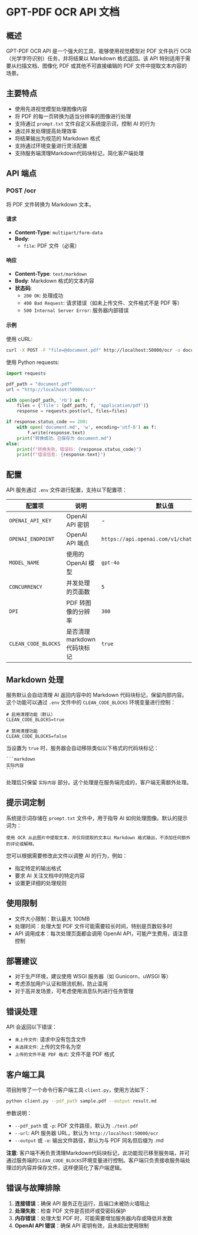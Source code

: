 # GPT-PDF OCR API 文档

## 概述

GPT-PDF OCR API 是一个强大的工具，能够使用视觉模型对 PDF 文件执行 OCR（光学字符识别）任务，并将结果以 Markdown 格式返回。该 API 特别适用于需要从扫描文档、图像化 PDF 或其他不可直接编辑的 PDF 文件中提取文本内容的场景。

## 主要特点

- 使用先进视觉模型处理图像内容
- 将 PDF 的每一页转换为适当分辨率的图像进行处理
- 支持通过 `prompt.txt` 文件自定义系统提示词，控制 AI 的行为
- 通过并发处理提高处理效率
- 将结果输出为规范的 Markdown 格式
- 支持通过环境变量进行灵活配置
- 支持服务端清理Markdown代码块标记，简化客户端处理

## API 端点

### POST /ocr

将 PDF 文件转换为 Markdown 文本。

#### 请求

- **Content-Type**: `multipart/form-data`
- **Body**:
  - `file`: PDF 文件（必需）

#### 响应

- **Content-Type**: `text/markdown`
- **Body**: Markdown 格式的文本内容
- **状态码**:
  - `200 OK`: 处理成功
  - `400 Bad Request`: 请求错误（如未上传文件、文件格式不是 PDF 等）
  - `500 Internal Server Error`: 服务器内部错误

#### 示例

使用 cURL:

```bash
curl -X POST -F "file=@document.pdf" http://localhost:50000/ocr -o document.md
```

使用 Python requests:

```python
import requests

pdf_path = "document.pdf"
url = "http://localhost:50000/ocr"

with open(pdf_path, 'rb') as f:
    files = {'file': (pdf_path, f, 'application/pdf')}
    response = requests.post(url, files=files)

if response.status_code == 200:
    with open('document.md', 'w', encoding='utf-8') as f:
        f.write(response.text)
    print("转换成功，已保存为 document.md")
else:
    print(f"转换失败，错误码: {response.status_code}")
    print(f"错误信息: {response.text}")
```

## 配置

API 服务通过 `.env` 文件进行配置，支持以下配置项：

| 配置项 | 说明 | 默认值 |
|--------|------|--------|
| `OPENAI_API_KEY` | OpenAI API 密钥 | - |
| `OPENAI_ENDPOINT` | OpenAI API 端点 | `https://api.openai.com/v1/chat/completions` |
| `MODEL_NAME` | 使用的 OpenAI 模型 | `gpt-4o` |
| `CONCURRENCY` | 并发处理的页面数 | `5` |
| `DPI` | PDF 转图像的分辨率 | `300` |
| `CLEAN_CODE_BLOCKS` | 是否清理markdown代码块标记 | `true` |

## Markdown 处理

服务默认会自动清理 AI 返回内容中的 Markdown 代码块标记，保留内部内容。这个功能可以通过 `.env` 文件中的 `CLEAN_CODE_BLOCKS` 环境变量进行控制：

```
# 启用清理功能（默认）
CLEAN_CODE_BLOCKS=true

# 禁用清理功能
CLEAN_CODE_BLOCKS=false
```

当设置为 `true` 时，服务器会自动移除类似以下格式的代码块标记：

````
```markdown
实际内容
```
````

处理后只保留 `实际内容` 部分。这个处理是在服务端完成的，客户端无需额外处理。

## 提示词定制

系统提示词存储在 `prompt.txt` 文件中，用于指导 AI 如何处理图像。默认的提示词为：

```
使用 OCR 从此图片中提取文本，并仅将提取的文本以 Markdown 格式输出，不添加任何额外的评论或解释。
```

您可以根据需要修改此文件以调整 AI 的行为，例如：
- 指定特定的输出格式
- 要求 AI 关注文档中的特定内容
- 设置更详细的处理规则

## 使用限制

- 文件大小限制：默认最大 100MB
- 处理时间：处理大型 PDF 文件可能需要较长时间，特别是页数较多时
- API 调用成本：每次处理页面都会调用 OpenAI API，可能产生费用，请注意控制

## 部署建议

- 对于生产环境，建议使用 WSGI 服务器（如 Gunicorn、uWSGI 等）
- 考虑添加用户认证和限流机制，防止滥用
- 对于高并发场景，可考虑使用消息队列进行任务管理

## 错误处理

API 会返回以下错误：

- `未上传文件`: 请求中没有包含文件
- `未选择文件`: 上传的文件名为空
- `上传的文件不是 PDF 格式`: 文件不是 PDF 格式

## 客户端工具

项目附带了一个命令行客户端工具 `client.py`，使用方法如下：

```bash
python client.py --pdf_path sample.pdf --output result.md
```

参数说明：
- `--pdf_path` 或 `-p`: PDF 文件路径，默认为 `./test.pdf`
- `--url`: API 服务器 URL，默认为 `http://localhost:50000/ocr`
- `--output` 或 `-o`: 输出文件路径，默认为与 PDF 同名但后缀为 .md

**注意**: 客户端不再负责清理Markdown代码块标记，此功能现已移至服务端，并可通过服务端的`CLEAN_CODE_BLOCKS`环境变量进行控制。客户端只负责接收服务端处理过的内容并保存文件，这样便简化了客户端逻辑。

## 错误与故障排除

1. **连接错误**：确保 API 服务正在运行，且端口未被防火墙阻止
2. **处理失败**：检查 PDF 文件是否损坏或受密码保护
3. **内存错误**：处理大型 PDF 时，可能需要增加服务器内存或降低并发数
4. **OpenAI API 错误**：确保 API 密钥有效，且未超出使用限制 